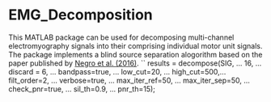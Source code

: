 # EMG_Decomposition
This MATLAB package can be used for decomposing multi-channel electromyography signals into their comprising individual motor unit signals. 
The package implements a blind source separation alogorithm based on the paper published by [Negro et al. (2016)](https://iopscience.iop.org/article/10.1088/1741-2560/13/2/026027/meta).
``
results = decompose(SIG, ...
    16, ...
    discard = 6, ...
    bandpass=true, ...
    low_cut=20, ...
    high_cut=500,...
    filt_order=2, ...
    verbose=true, ...
    max_iter_ref=50, ...
    max_iter_sep=50, ...
    check_pnr=true, ...
    sil_th=0.9, ...
    pnr_th=15);
```
